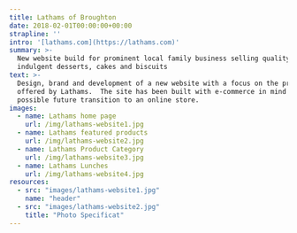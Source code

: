 ```yaml
---
title: Lathams of Broughton
date: 2018-02-01T00:00:00+00:00
strapline: ''
intro: '[lathams.com](https://lathams.com)'
summary: >-
  New website build for prominent local family business selling quality
  indulgent desserts, cakes and biscuits
text: >-
  Design, brand and development of a new website with a focus on the products
  offered by Lathams.  The site has been built with e-commerce in mind allowing
  possible future transition to an online store.
images:
  - name: Lathams home page
    url: /img/lathams-website1.jpg
  - name: Lathams featured products
    url: /img/lathams-website2.jpg
  - name: Lathams Product Category
    url: /img/lathams-website3.jpg
  - name: Lathams Lunches
    url: /img/lathams-website4.jpg
resources:
  - src: "images/lathams-website1.jpg"
    name: "header"
  - src: "images/lathams-website2.jpg"
    title: "Photo Specificat"
---
```


